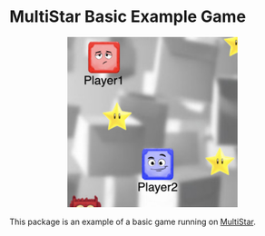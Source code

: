 # MultiStar Basic Example Game

<p align="center">
  <img src="./public/icon.jpg" alt="MultiStar Basic Example Game" width=300 height=300 />
</p>

This package is an example of a basic game running on [MultiStar](https://github.com/Nicoco220983/multistar_server).

